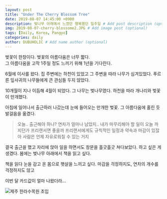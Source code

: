 ```yaml
---
layout: post
title: "Under The Cherry Blossom Tree"
date: 2019-08-07 14:45:00 +0900
description: 벚나무 아래에서 느꼈던 행복했던 일주일 # Add post description (optional)
img: 2019-08-07-cherry-blossome2.JPG # Add image post (optional)
tags: [Daily, Korea, Pangyo]
categories: daily
author: DUBUHOLIC # Add name author (optional)
---
```



벚꽃이 한창이다. 
벚꽃의 아름다움은 너무 짧다.  
그 아름다움을 고작 1주일 정도 느끼기 위해 1년을 기다린다.  

6월에 이사를 왔다. 집 주변에는 하천이 있었고 그 주변을 따라 나무가 심겨있었다. 
푸르른 잎사귀의 나무들에게 큰 관심들 두지 않았다.  

10개월이 지나 이듬해 4월이 되었다. 그 나무는 벚나무였다. 
하천을 따라 개나리와 벚꽃이 만개했다.  

아침에 일어나서 출근하러 나갔는데 눈에 들어오는 만개한 벚꽃. 
그 아름다움에 홀린 듯 발걸음을 옮겼다.  

> 오늘.. 출근해야 하나? 
> 연차가 얼마나 남았지.. 
> 내가 마무리해야 할 일이 오늘 까지던가 
> 프리랜서면 좋을까 
> 프리랜서에게도 규칙적인 일정과 약속과 마감이 있잖아 
> 사람은 언제 자유로워질 수 있는 거지    

결국 출근을 했고 자리에 앉아 일을 하면서도 창문을 흘긋흘긋 쳐다보았다. 
하고 싶은 게 생겼다. 
봄에는 벚나무 아래에서 책을 읽고 싶다.    

책을 읽다 눈을 감고 온 몸으로 햇살을 느끼고 싶다. 
마감을 걱정하지도, 연차의 개수를 걱정하지도 않고  

이번 달 카드값이 얼마 나왔더라...   

![제주 한라수목원 초입]({{site.baseurl}}/assets/img/2019-08-07-cherry-blossome.jpg)
